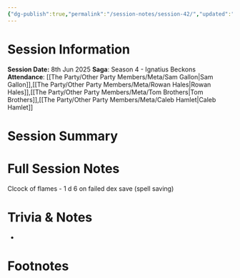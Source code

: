 ```yaml
---
{"dg-publish":true,"permalink":"/session-notes/session-42/","updated":"2025-06-10T19:10:43.081+01:00"}
---
```


# Session Information
**Session Date:** 8th Jun 2025 
**Saga**: Season 4 - Ignatius Beckons
**Attendance**: [[The Party/Other Party Members/Meta/Sam Gallon\|Sam Gallon]],[[The Party/Other Party Members/Meta/Rowan Hales\|Rowan Hales]],[[The Party/Other Party Members/Meta/Tom Brothers\|Tom Brothers]],[[The Party/Other Party Members/Meta/Caleb Hamlet\|Caleb Hamlet]]

# Session Summary 


# Full Session Notes



Clcock of flames - 1 d 6 on failed dex save (spell saving)






# Trivia & Notes
- 

# Footnotes


